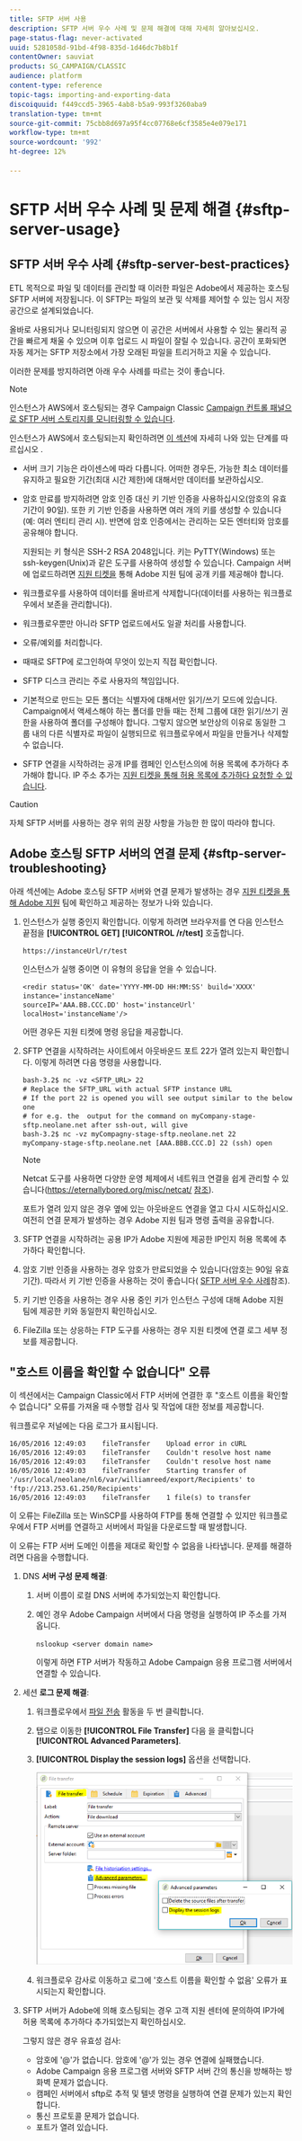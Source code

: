 ```yaml
---
title: SFTP 서버 사용
description: SFTP 서버 우수 사례 및 문제 해결에 대해 자세히 알아보십시오.
page-status-flag: never-activated
uuid: 5281058d-91bd-4f98-835d-1d46dc7b8b1f
contentOwner: sauviat
products: SG_CAMPAIGN/CLASSIC
audience: platform
content-type: reference
topic-tags: importing-and-exporting-data
discoiquuid: f449ccd5-3965-4ab8-b5a9-993f3260aba9
translation-type: tm+mt
source-git-commit: 75cbb8d697a95f4cc07768e6cf3585e4e079e171
workflow-type: tm+mt
source-wordcount: '992'
ht-degree: 12%

---
```



# SFTP 서버 우수 사례 및 문제 해결 {#sftp-server-usage}

## SFTP 서버 우수 사례 {#sftp-server-best-practices}

ETL 목적으로 파일 및 데이터를 관리할 때 이러한 파일은 Adobe에서 제공하는 호스팅 SFTP 서버에 저장됩니다. 이 SFTP는 파일의 보관 및 삭제를 제어할 수 있는 임시 저장 공간으로 설계되었습니다.

올바로 사용되거나 모니터링되지 않으면 이 공간은 서버에서 사용할 수 있는 물리적 공간을 빠르게 채울 수 있으며 이후 업로드 시 파일이 잘릴 수 있습니다. 공간이 포화되면 자동 제거는 SFTP 저장소에서 가장 오래된 파일을 트리거하고 지울 수 있습니다.

이러한 문제를 방지하려면 아래 우수 사례를 따르는 것이 좋습니다.

>[!NOTE]
>
>인스턴스가 AWS에서 호스팅되는 경우 Campaign Classic [Campaign 컨트롤 패널으로 SFTP 서버 스토리지를 모니터링할 수 있습니다](https://docs.adobe.com/content/help/en/control-panel/using/sftp-management/sftp-storage-management.html).
>
>인스턴스가 AWS에서 호스팅되는지 확인하려면 [이 섹션](https://docs.adobe.com/content/help/ko-KR/control-panel/using/faq.html#ims-org-id)에 자세히 나와 있는 단계를 따르십시오 .

* 서버 크기 기능은 라이센스에 따라 다릅니다. 어떠한 경우든, 가능한 최소 데이터를 유지하고 필요한 기간(최대 시간 제한)에 대해서만 데이터를 보관하십시오.
* 암호 만료를 방지하려면 암호 인증 대신 키 기반 인증을 사용하십시오(암호의 유효 기간이 90일). 또한 키 기반 인증을 사용하면 여러 개의 키를 생성할 수 있습니다(예: 여러 엔티티 관리 시). 반면에 암호 인증에서는 관리하는 모든 엔터티와 암호를 공유해야 합니다.

   지원되는 키 형식은 SSH-2 RSA 2048입니다. 키는 PyTTY(Windows) 또는 ssh-keygen(Unix)과 같은 도구를 사용하여 생성할 수 있습니다. Campaign 서버에 업로드하려면 [지원 티켓을](https://support.neolane.net) 통해 Adobe 지원 팀에 공개 키를 제공해야 합니다.

* 워크플로우를 사용하여 데이터를 올바르게 삭제합니다(데이터를 사용하는 워크플로우에서 보존을 관리합니다).
* 워크플로우뿐만 아니라 SFTP 업로드에서도 일괄 처리를 사용합니다.
* 오류/예외를 처리합니다.
* 때때로 SFTP에 로그인하여 무엇이 있는지 직접 확인합니다.
* SFTP 디스크 관리는 주로 사용자의 책임입니다.
* 기본적으로 만드는 모든 폴더는 식별자에 대해서만 읽기/쓰기 모드에 있습니다. Campaign에서 액세스해야 하는 폴더를 만들 때는 전체 그룹에 대한 읽기/쓰기 권한을 사용하여 폴더를 구성해야 합니다. 그렇지 않으면 보안상의 이유로 동일한 그룹 내의 다른 식별자로 파일이 실행되므로 워크플로우에서 파일을 만들거나 삭제할 수 없습니다.
* SFTP 연결을 시작하려는 공개 IP를 캠페인 인스턴스의에 허용 목록에 추가하다 추가해야 합니다. IP 주소 추가는 [지원 티켓을 통해 허용 목록에 추가하다 요청할 수 있습니다](https://support.neolane.net).

>[!CAUTION]
>
>자체 SFTP 서버를 사용하는 경우 위의 권장 사항을 가능한 한 많이 따라야 합니다.

## Adobe 호스팅 SFTP 서버의 연결 문제 {#sftp-server-troubleshooting}

아래 섹션에는 Adobe 호스팅 SFTP 서버와 연결 문제가 발생하는 경우 [지원 티켓을 통해 Adobe 지원](https://support.neolane.net) 팀에 확인하고 제공하는 정보가 나와 있습니다.

1. 인스턴스가 실행 중인지 확인합니다. 이렇게 하려면 브라우저를 연 다음 인스턴스 끝점을 **[!UICONTROL GET]** **[!UICONTROL /r/test]** 호출합니다.

   ```
   https://instanceUrl/r/test
   ```

   인스턴스가 실행 중이면 이 유형의 응답을 얻을 수 있습니다.

   ```
   <redir status='OK' date='YYYY-MM-DD HH:MM:SS' build='XXXX' instance='instanceName'
   sourceIP='AAA.BB.CCC.DD' host='instanceUrl' localHost='instanceName'/>
   ```

   어떤 경우든 지원 티켓에 명령 응답을 제공합니다.

1. SFTP 연결을 시작하려는 사이트에서 아웃바운드 포트 22가 열려 있는지 확인합니다. 이렇게 하려면 다음 명령을 사용합니다.

   ```
   bash-3.2$ nc -vz <SFTP_URL> 22
   # Replace the SFTP_URL with actual SFTP instance URL
   # If the port 22 is opened you will see output similar to the below one
   # for e.g. the  output for the command on myCompany-stage-sftp.neolane.net after ssh-out, will give
   bash-3.2$ nc -vz myCompagny-stage-sftp.neolane.net 22
   myCompany-stage-sftp.neolane.net [AAA.BBB.CCC.D] 22 (ssh) open
   ```

   >[!NOTE]
   >
   >Netcat 도구를 사용하면 다양한 운영 체제에서 네트워크 연결을 쉽게 관리할 수 있습니다(https://eternallybored.org/misc/netcat/ [참조](https://eternallybored.org/misc/netcat/)).

   포트가 열려 있지 않은 경우 옆에 있는 아웃바운드 연결을 열고 다시 시도하십시오. 여전히 연결 문제가 발생하는 경우 Adobe 지원 팀과 명령 출력을 공유합니다.

1. SFTP 연결을 시작하려는 공용 IP가 Adobe 지원에 제공한 IP인지 허용 목록에 추가하다 확인합니다.
1. 암호 기반 인증을 사용하는 경우 암호가 만료되었을 수 있습니다(암호는 90일 유효 기간). 따라서 키 기반 인증을 사용하는 것이 좋습니다( [SFTP 서버 우수 사례](#sftp-server-best-practices)참조).
1. 키 기반 인증을 사용하는 경우 사용 중인 키가 인스턴스 구성에 대해 Adobe 지원 팀에 제공한 키와 동일한지 확인하십시오.
1. FileZilla 또는 상응하는 FTP 도구를 사용하는 경우 지원 티켓에 연결 로그 세부 정보를 제공합니다.

## &quot;호스트 이름을 확인할 수 없습니다&quot; 오류

이 섹션에서는 Campaign Classic에서 FTP 서버에 연결한 후 &quot;호스트 이름을 확인할 수 없습니다&quot; 오류를 가져올 때 수행할 검사 및 작업에 대한 정보를 제공합니다.

워크플로우 저널에는 다음 로그가 표시됩니다.

```
16/05/2016 12:49:03    fileTransfer    Upload error in cURL
16/05/2016 12:49:03    fileTransfer    Couldn't resolve host name
16/05/2016 12:49:03    fileTransfer    Couldn't resolve host name
16/05/2016 12:49:03    fileTransfer    Starting transfer of '/usr/local/neolane/nl6/var/williamreed/export/Recipients' to 'ftp://213.253.61.250/Recipients'
16/05/2016 12:49:03    fileTransfer    1 file(s) to transfer
```

이 오류는 FileZilla 또는 WinSCP를 사용하여 FTP를 통해 연결할 수 있지만 워크플로우에서 FTP 서버를 연결하고 서버에서 파일을 다운로드할 때 발생합니다.

이 오류는 FTP 서버 도메인 이름을 제대로 확인할 수 없음을 나타냅니다. 문제를 해결하려면 다음을 수행합니다.

1. DNS **서버 구성 문제 해결**:

   1. 서버 이름이 로컬 DNS 서버에 추가되었는지 확인합니다.
   1. 예인 경우 Adobe Campaign 서버에서 다음 명령을 실행하여 IP 주소를 가져옵니다.

      `nslookup <server domain name>`

      이렇게 하면 FTP 서버가 작동하고 Adobe Campaign 응용 프로그램 서버에서 연결할 수 있습니다.

1. 세션 **로그 문제 해결**:

   1. 워크플로우에서 [파일 전송](../../workflow/using/file-transfer.md) 활동을 두 번 클릭합니다.
   1. 탭으로 이동한 **[!UICONTROL File Transfer]** 다음 을 클릭합니다 **[!UICONTROL Advanced Parameters]**.
   1. **[!UICONTROL Display the session logs]** 옵션을 선택합니다.

      ![](assets/sftp-error-display-logs.png)

   1. 워크플로우 감사로 이동하고 로그에 &#39;호스트 이름을 확인할 수 없음&#39; 오류가 표시되는지 확인합니다.

1. SFTP 서버가 Adobe에 의해 호스팅되는 경우 고객 지원 센터에 문의하여 IP가에 허용 목록에 추가하다 추가되었는지 확인하십시오.

   그렇지 않은 경우 유효성 검사:

   * 암호에 &#39;@&#39;가 없습니다. 암호에 &#39;@&#39;가 있는 경우 연결에 실패했습니다.
   * Adobe Campaign 응용 프로그램 서버와 SFTP 서버 간의 통신을 방해하는 방화벽 문제가 없습니다.
   * 캠페인 서버에서 sftp로 추적 및 텔넷 명령을 실행하여 연결 문제가 있는지 확인합니다.
   * 통신 프로토콜 문제가 없습니다.
   * 포트가 열려 있습니다.
